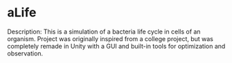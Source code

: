 # aLife

Description: This is a simulation of a bacteria life cycle in cells of an organism. Project was originally inspired from a college project, but was completely remade in Unity with a GUI and built-in tools for optimization and observation.
